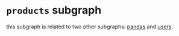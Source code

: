 # `products` subgraph

this subgraph is related to two other subgraphs: [pandas](https://github.com/apollographql/supergraph-demo-pandas)
and [users](https://github.com/apollographql/supergraph-demo-users).

